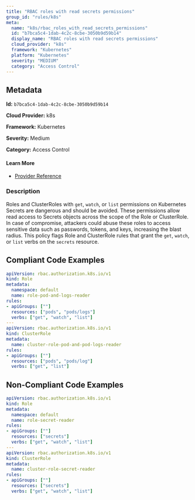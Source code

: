 ```yaml
---
title: "RBAC roles with read secrets permissions"
group_id: "rules/k8s"
meta:
  name: "k8s/rbac_roles_with_read_secrets_permissions"
  id: "b7bca5c4-1dab-4c2c-8cbe-3050b9d59b14"
  display_name: "RBAC roles with read secrets permissions"
  cloud_provider: "k8s"
  framework: "Kubernetes"
  platform: "Kubernetes"
  severity: "MEDIUM"
  category: "Access Control"
---
```

## Metadata

**Id:** `b7bca5c4-1dab-4c2c-8cbe-3050b9d59b14`

**Cloud Provider:** k8s

**Framework:** Kubernetes

**Severity:** Medium

**Category:** Access Control

#### Learn More

 - [Provider Reference](https://kubernetes.io/docs/reference/access-authn-authz/rbac/)

### Description

 Roles and ClusterRoles with `get`, `watch`, or `list` permissions on Kubernetes Secrets are dangerous and should be avoided.
These permissions allow read access to Secrets objects across the scope of the Role or ClusterRole. In case of compromise, attackers could abuse these roles to access sensitive data such as passwords, tokens, and keys, increasing the blast radius.
This policy flags Role and ClusterRole rules that grant the `get`, `watch`, or `list` verbs on the `secrets` resource.


## Compliant Code Examples
```yaml
apiVersion: rbac.authorization.k8s.io/v1
kind: Role
metadata:
  namespace: default
  name: role-pod-and-logs-reader
rules:
- apiGroups: [""]
  resources: ["pods", "pods/logs"]
  verbs: ["get", "watch", "list"]
---
apiVersion: rbac.authorization.k8s.io/v1
kind: ClusterRole
metadata:
  name: cluster-role-pod-and-pod-logs-reader
rules:
- apiGroups: [""]
  resources: ["pods", "pods/log"]
  verbs: ["get", "list"]

```
## Non-Compliant Code Examples
```yaml
apiVersion: rbac.authorization.k8s.io/v1
kind: Role
metadata:
  namespace: default
  name: role-secret-reader
rules:
- apiGroups: [""]
  resources: ["secrets"]
  verbs: ["get", "watch", "list"]
---
apiVersion: rbac.authorization.k8s.io/v1
kind: ClusterRole
metadata:
  name: cluster-role-secret-reader
rules:
- apiGroups: [""]
  resources: ["secrets"]
  verbs: ["get", "watch", "list"]

```